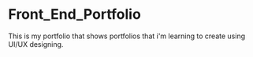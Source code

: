 # Front_End_Portfolio
This is my portfolio that shows portfolios that i'm learning to create using UI/UX designing.
